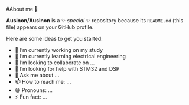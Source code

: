 #About me 👋


**Ausinon/Ausinon** is a ✨ _special_ ✨ repository because its `README.md` (this file) appears on your GitHub profile.

Here are some ideas to get you started:

- 🔭 I’m currently working on my study
- 🌱 I’m currently learning electrical engineering
- 👯 I’m looking to collaborate on ...
- 🤔 I’m looking for help with STM32 and DSP
- 💬 Ask me about ...
- 📫 How to reach me: ...
- 😄 Pronouns: ...
- ⚡ Fun fact: ...


